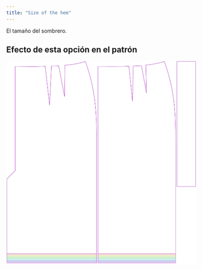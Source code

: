 ```yaml
---
title: "Size of the hem"
---
```


El tamaño del sombrero.

## Efecto de esta opción en el patrón

![Esta imagen muestra el efecto de esta opción superponiendo varias variantes que tienen un valor diferente para esta opción](penelope_hem_sample.svg "Efecto de esta opción en el patrón")
